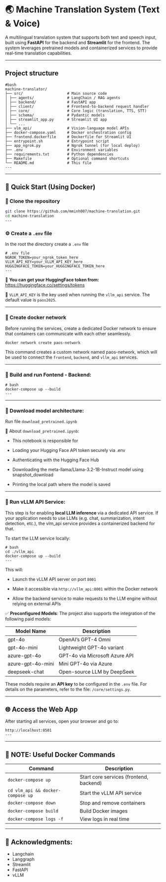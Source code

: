 # :earth_asia: Machine Translation System (Text & Voice)

A multilingual translation system that supports both text and speech input, built using **FastAPI** for the backend and **Streamlit** for the frontend. The system leverages pretrained models and containerized services to provide real-time translation capabilities.

---

## Project structure
```
#bash
machine-translator/
├── src/                    # Main source code
│ ├── agents/               # LangChain / RAG agents
│ ├── backend/              # FastAPI app
│ ├── client/               # Frontend-to-backend request handler
│ ├── core/                 # Core logic (translation, TTS, STT)
│ ├── schema/               # Pydantic models
│ ├── streamlit_app.py      # Streamlit UI app
│ └── ...
├── vlm_api/                # Vision-language model APIs
├── docker-compose.yaml     # Docker orchestration config
├── frontend.dockerfile     # Dockerfile for Streamlit UI
├── entrypoint.sh           # Entrypoint script
├── app_ngrok.py            # Ngrok tunnel (for local deploy)
├── .env                    # Environment variables
├── requirements.txt        # Python dependencies
├── Makefile                # Optional command shortcuts
└── README.md               # This file
---
```

---

## 🚀 Quick Start (Using Docker)

### 🔗 Clone the repository

```bash
git clone https://github.com/mminh007/machine-translation.git
cd machine-translation
---
```


### ⚙️ **Create a `.env` file**

In the root the directory create a `.env` file

```
# .env file
NGROK_TOKEN=your_ngrok_token_here
VLLM_API_KEY=your_VLLM_API_KEY_here
HUGGINGFACE_TOKEN=your_HUGGINGFACE_TOKEN_here
---
```

:key: **You can get your HuggingFace token from:** https://huggingface.co/settings/tokens

:key: `VLLM_API_KEY` is the key used when running the `vllm_api` service.
The default value is `paos2025`.

---

### 👀 Create docker network
Before running the services, create a dedicated Docker network to ensure that containers can communicate with each other seamlessly.

```
docker network create paos-network
```
This command creates a custom network named paos-network, which will be used to connect the `frontend`, `backend`, and `vllm_api` services.

---

### :running: Build and run Fontend - Backend:

```
# bash
docker-compose up --build
---
```

---

### 👀 Download model architecture:
Run file `download_pretrained.ipynb`

📄 About `download_pretrained.ipynb`:
-   This notebook is responsible for
  
-   Loading your Hugging Face API token securely via .env

-   Authenticating with the Hugging Face Hub

-   Downloading the meta-llama/Llama-3.2-1B-Instruct model using snapshot_download

-   Printing the local path where the model is saved

---

### :running: Run vLLM API Service:
This step is for enabling **local LLM inference** via a dedicated API service. If your application needs to use LLMs (e.g. chat, summarization, intent detection, etc.), the vlm_api service provides a containerized backend for that.

To start the LLM service locally:

```
# bash
cd ./vllm_api
docker-compose up --build
---
```

This will:

-   Launch the vLLM API server on port `8001`

-   Make it accessible via `http://vllm_api:8001` within the Docker network

-   Allow the backend service to make requests to the LLM engine without relying on external APIs

✅ **Preconfigured Models**: 
The project also supports the integration of the following paid models:

| Model Name |	Description |
| --- | ------------ |
| gpt-4o | OpenAI’s GPT-4 Omni |
| gpt-4o-mini |	Lightweight GPT-4o variant |
| azure-gpt-4o | GPT-4o via Microsoft Azure API |
| azure-gpt-4o-mini | Mini GPT-4o via Azure |
| deepseek-chat | Open-source LLM by DeepSeek |
	
These models require an **API key** to be configured in the `.env` file.
For details on the parameters, refer to the file: `/core/settings.py`.
	
---

## :globe_with_meridians: Access the Web App

After starting all services, open your browser and go to:

```
http://localhost:8501
---
```

---

## :hammer: NOTE: Useful Docker Commands

| Command |	Description |
| --- | ------------ |
| `docker-compose up` |	Start core services (frontend, backend) |
| `cd vlm_api && docker-compose up` | Start the vLLM API service |
| `docker-compose down` | Stop and remove containers |
| `docker-compose build` | Build Docker images |
| `docker-compose logs -f` |	View logs in real time |

---

## :raised_hands: Acknowledgments:

- Langchain
- Langgraph
- Streamlit
- FastAPI
- vLLM
